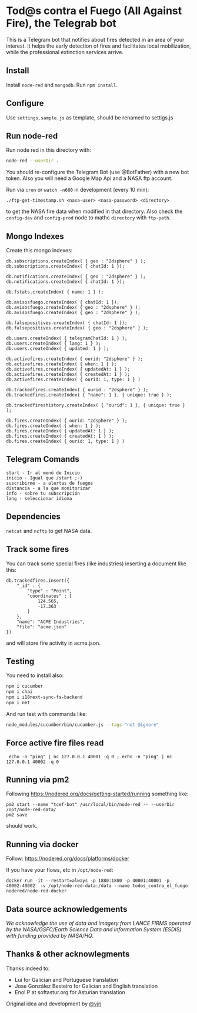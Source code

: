 # Tod@s contra el Fuego (All Against Fire), the Telegrab bot

This is a Telegram bot that notifies about fires detected in an area of your interest. It helps the early detection of fires and facilitates local mobilization, while the professional extinction services arrive.

## Install

Install `node-red` and `mongodb`. Run `npm install`.

## Configure

Use `settings.sample.js` as template, should be renamed to settigs.js

## Run node-red

Run node red in this directory with:

```bash
node-red --userDir .
```
You should re-configure the Telegram Bot (use @BotFather) with a new bot token. Also you will need a Google Map Api and a NASA ftp account.

Run via `cron` or `watch -n600` in development (every 10 min):
```
./ftp-get-timestamp.sh <nasa-user> <nasa-password> <directory>
```
to get the NASA fire data when modified in that directory. Also check the `config-dev` and `config-prod` node to mathc `directory` with `ftp-path`.

## Mongo Indexes

Create this mongo indexes:

```mongodb
db.subscriptions.createIndex( { geo : "2dsphere" } );
db.subscriptions.createIndex( { chatId: 1 });

db.notifications.createIndex( { geo : "2dsphere" } );
db.notifications.createIndex( { chatId: 1 });

db.fstats.createIndex( { name: 1 } );

db.avisosfuego.createIndex( { chatId: 1 });
db.avisosfuego.createIndex( { geo : "2dsphere" } );
db.avisosfuego.createIndex( { geo : "2dsphere" } );

db.falsepositives.createIndex( { chatId: 1 });
db.falsepositives.createIndex( { geo : "2dsphere" } );

db.users.createIndex( { telegramChatId: 1 } );
db.users.createIndex( { lang: 1 } );
db.users.createIndex( { updated: 1 } );

db.activefires.createIndex( { ourid: "2dsphere" } );
db.activefires.createIndex( { when: 1 } );
db.activefires.createIndex( { updatedAt: 1 } );
db.activefires.createIndex( { createdAt: 1 } );
db.activefires.createIndex( { ourid: 1, type: 1 } )

db.trackedfires.createIndex( { ourid : "2dsphere" } );
db.trackedfires.createIndex( { "name": 1 }, { unique: true } );

db.trackedfireshistory.createIndex( { "ourid": 1 }, { unique: true } );

db.fires.createIndex( { ourid: "2dsphere" } );
db.fires.createIndex( { when: 1 } );
db.fires.createIndex( { updatedAt: 1 } );
db.fires.createIndex( { createdAt: 1 } );
db.fires.createIndex( { ourid: 1, type: 1 } )
```

## Telegram Comands

```
start - Ir al menú de Inicio
inicio - Igual que /start ;-)
suscribirme - a alertas de fuegos
distancia - a la que monitorizar
info - sobre tu subscripción
lang - seleccionar idioma
```

## Dependencies

`netcat` and `ncftp` to get NASA data.

## Track some fires

You can track some special fires (like industries) inserting a document like this:
```
db.trackedfires.insert({
    "_id" : {
        "type" : "Point",
        "coordinates" : [
            124.565,
            -17.363
        ]
    },
    "name": "ACME Industries",
    "file": "acme.json"
})
```
and will store fire activity in acme.json.

## Testing

You need to install also:

```bash
npm i cucumber
npm i chai
npm i i18next-sync-fs-backend
npm i net
```

And run test with commands like:
```bash
node_modules/cucumber/bin/cucumber.js --tags "not @ignore"
```
## Force active fire files read

```
 echo -n "ping" | nc 127.0.0.1 40001 -q 0 ; echo -n "ping" | nc 127.0.0.1 40002 -q 0
```

## Running via pm2

Following https://nodered.org/docs/getting-started/running something like:
```
pm2 start --name "tcef-bot" /usr/local/bin/node-red -- --userDir /opt/node-red-data/
pm2 save
```
should work.

## Running via docker

Follow: https://nodered.org/docs/platforms/docker

If you have your flows, etc in `/opt/node-red`:

```
docker run -it --restart=always -p 1880:1880 -p 40001:40001 -p 40002:40002  -v /opt/node-red-data:/data --name todos_contra_el_fuego nodered/node-red-docker
```

## Data source acknowledgements

*We acknowledge the use of data and imagery from LANCE FIRMS operated by the NASA/GSFC/Earth Science Data and Information System (ESDIS) with funding provided by NASA/HQ*.

## Thanks & other acknowlegments

Thanks indeed to:
- Lui for Galician and Portuguese translation
- Jose González Besteiro for Galician and English translation
- Enol P at softastur.org for Asturian translation

Original idea and development by [@vjrj](https://github.com/vjrj)
